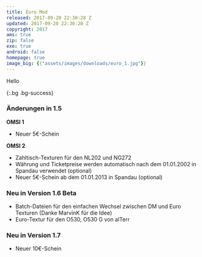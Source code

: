 ```yaml
---
title: Euro Mod
released: 2017-09-20 22:30:28 Z
updated: 2017-09-20 22:30:28 Z
copyright: 2017
ams: true
zip: false
exe: true
android: false
homepage: true
image_big: {{"assets/images/downloads/euro_1.jpg"}}
---
```


Hello


{:.bg .bg-success}
### Änderungen in 1.5
**OMSI 1**

- Neuer 5€-Schein

**OMSI 2**

- Zahltisch-Texturen für den NL202 und NG272
- Währung und Ticketpreise werden automatisch nach dem 01.01.2002 in Spandau verwendet (optional)
- Neuer 5€-Schein ab dem 01.01.2013 in Spandau (optional)

### Neu in Version 1.6 Beta

- Batch-Dateien für den einfachen Wechsel zwischen DM und Euro Texturen (Danke MarvinK für die Idee)
- Euro-Textur für den O530, O530 G von alTerr

### Neu in Version 1.7

- Neuer 10€-Schein
